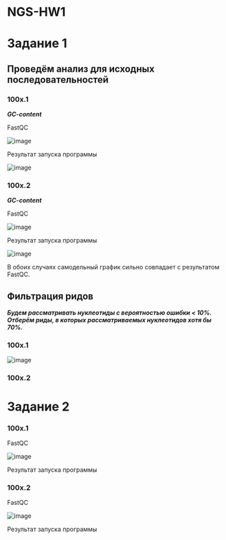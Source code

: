 # NGS-HW1

# Задание 1

## Проведём анализ для исходных последовательностей

### 100x.1

***GC-content***

FastQC

![image](https://user-images.githubusercontent.com/93263861/154988874-74d75a6c-1987-4873-94d6-083bcc994e15.png)

Результат запуска программы

![image](https://user-images.githubusercontent.com/93263861/154989115-1caded84-c3cb-4fe2-8967-ce05afdc86f2.png)




### 100x.2

***GC-content***

FastQC

![image](https://user-images.githubusercontent.com/93263861/154989230-2aabd13d-c303-4e4f-af06-0e4cb22f2bf1.png)

Результат запуска программы

![image](https://user-images.githubusercontent.com/93263861/154989263-2c1e0b60-2e55-4f7d-9c61-c93d2967f2b7.png)

В обоих случаях самодельный график сильно совпадает с результатом FastQC.

## Фильтрация ридов

***Будем рассматривать нуклеотиды с вероятностью ошибки < 10%. Отберём риды, в которых рассматриваемых нуклеотидов хотя бы 70%.***

### 100x.1

![image](https://user-images.githubusercontent.com/93263861/155122567-743dce3e-847e-49f0-a3dc-2ea5f668d0fc.png)


### 100x.2



# Задание 2

### 100x.1

FastQC

![image](https://user-images.githubusercontent.com/93263861/155122094-5c20dbdf-6e3c-4d8b-865d-fa0f2198a59e.png)

Результат запуска программы

### 100x.2

FastQC

![image](https://user-images.githubusercontent.com/93263861/155121762-8a846833-9b32-45c3-b983-1d98336a44be.png)

Результат запуска программы


